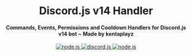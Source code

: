 <h1 align="center">
   Discord.js v14 Handler
</h1>
<h4 align="center">Commands, Events, Permissions and Cooldown Handlers for Discord.js v14 bot ~ Made by kentaplayz</h4>

<p align="center">
<a href="https://nodejs.org/en/download/">
   <img src="https://img.shields.io/badge/node-18.17.x-brightgreen?style=for-the-badge" alt="node.js">
</a>

<a href="https://github.com/discordjs/discord.js/">
   <img src="https://img.shields.io/badge/discord.js-v14-blue?style=for-the-badge" alt="discord.js">
</a>

<a href="https://github.com/KentaOp/Discord.js-v14-Handler/">
   <img src="https://img.shields.io/badge/version-latest-red?style=for-the-badge" alt="node.js">
</a>

</p>
